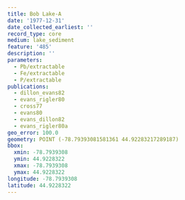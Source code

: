 ```yaml
---
title: Bob Lake-A
date: '1977-12-31'
date_collected_earliest: ''
record_type: core
medium: lake_sediment
feature: '485'
description: ''
parameters:
  - Pb/extractable
  - Fe/extractable
  - P/extractable
publications:
  - dillon_evans82
  - evans_rigler80
  - cross77
  - evans80
  - evans_dillon82
  - evans_rigler80a
geo_error: 100.0
geometry: POINT (-78.79393081581361 44.92283217289187)
bbox:
  xmin: -78.7939308
  ymin: 44.9228322
  xmax: -78.7939308
  ymax: 44.9228322
longitude: -78.7939308
latitude: 44.9228322
---
```

